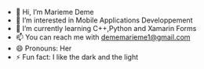 - 👋 Hi, I’m Marieme Deme
- 👀 I’m interested in Mobile Applications Developpement
- 🌱 I’m currently learning C++,Python and Xamarin Forms
- 📫 You can reach me with dememarieme1@gmail.com
- 😄 Pronouns: Her
- ⚡ Fun fact: I like the dark and  the light

<!---
Marry221/Marry221 is a ✨ special ✨ repository because its `README.md` (this file) appears on your GitHub profile.
You can click the Preview link to take a look at your changes.
--->
